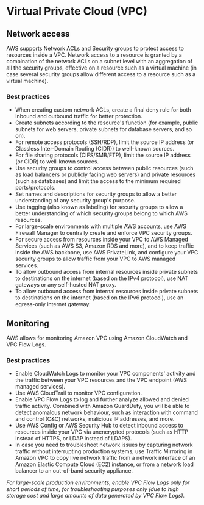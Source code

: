 # Virtual Private Cloud (VPC)

## Network access

AWS supports Network ACLs and Security groups to protect access to resources inside a VPC. Network access to a resource is granted by a combination of the network ACLs on a subnet level with an aggregation of all the security groups, effective on a resource such as a virtual machine (in case several security groups allow different access to a resource such as a virtual machine).

### Best practices

* When creating custom network ACLs, create a final deny rule for both inbound and
outbound traffic for better protection.
* Create subnets according to the resource's function (for example, public subnets for
web servers, private subnets for database servers, and so on).
* For remote access protocols (SSH/RDP), limit the source IP address (or Classless
Inter-Domain Routing (CIDR)) to well-known sources.
* For file sharing protocols (CIFS/SMB/FTP), limit the source IP address (or CIDR) to well-known sources.
* Use security groups to control access between public resources (such as load
balancers or publicly facing web servers) and private resources (such as databases)
and limit the access to the minimum required ports/protocols.
* Set names and descriptions for security groups to allow a better understanding of
any security group's purpose.
* Use tagging (also known as labeling) for security groups to allow a better
understanding of which security groups belong to which AWS resources.
* For large-scale environments with multiple AWS accounts, use AWS Firewall
Manager to centrally create and enforce VPC security groups.
* For secure access from resources inside your VPC to AWS Managed Services (such
as AWS S3, Amazon RDS and more), and to keep traffic inside the AWS backbone,
use AWS PrivateLink, and configure your VPC security groups to allow traffic from
your VPC to AWS managed services.
* To allow outbound access from internal resources inside private subnets to
destinations on the internet (based on the IPv4 protocol), use NAT gateways or any
self-hosted NAT proxy.
* To allow outbound access from internal resources inside private subnets to
destinations on the internet (based on the IPv6 protocol), use an egress-only
internet gateway.

## Monitoring

AWS allows for monitoring Amazon VPC using Amazon CloudWatch and VPC Flow Logs.

### Best practices

* Enable CloudWatch Logs to monitor your VPC components' activity and the traffic
between your VPC resources and the VPC endpoint (AWS managed services).
* Use AWS CloudTrail to monitor VPC configuration.
* Enable VPC Flow Logs to log and further analyze allowed and denied traffic
activity. Combined with Amazon GuardDuty, you will be able to detect anomalous
network behaviour, such as interaction with command and control (C&C) networks,
malicious IP addresses, and more. 
* Use AWS Config or AWS Security Hub to detect inbound access to resources
inside your VPC via unencrypted protocols (such as HTTP instead of HTTPS, or
LDAP instead of LDAPS).
* In case you need to troubleshoot network issues by capturing network traffic without
interrupting production systems, use Traffic Mirroring in Amazon VPC to copy
live network traffic from a network interface of an Amazon Elastic Compute Cloud
(EC2) instance, or from a network load balancer to an out-of-band security appliance.

_For large-scale production environments, enable VPC Flow Logs only for short periods of time, for troubleshooting purposes only (due to high storage cost and large amounts of data generated by VPC Flow Logs)._
